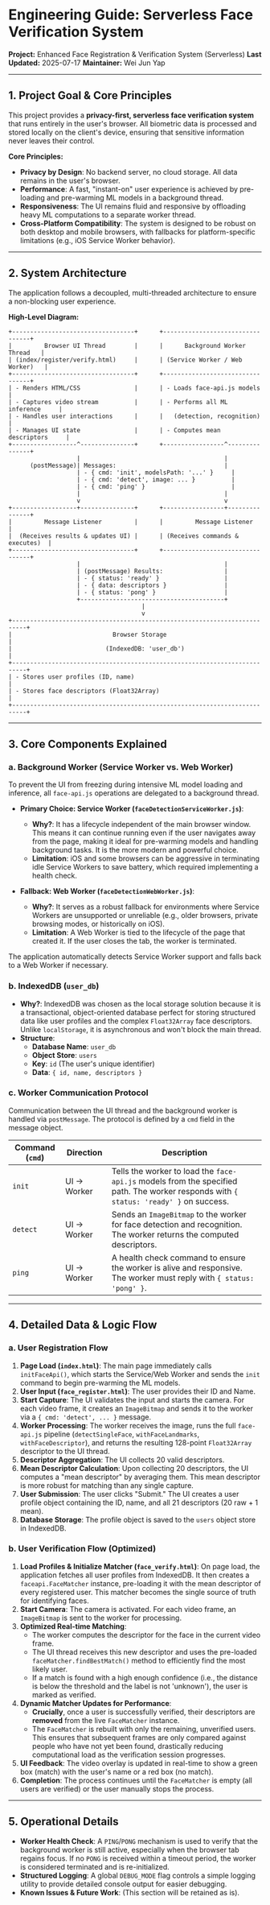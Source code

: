 # Engineering Guide: Serverless Face Verification System
**Project:** Enhanced Face Registration & Verification System (Serverless)
**Last Updated:** 2025-07-17
**Maintainer:** Wei Jun Yap

---

## 1. Project Goal & Core Principles

This project provides a **privacy-first, serverless face verification system** that runs entirely in the user's browser. All biometric data is processed and stored locally on the client's device, ensuring that sensitive information never leaves their control.

**Core Principles:**
-   **Privacy by Design**: No backend server, no cloud storage. All data remains in the user's browser.
-   **Performance**: A fast, "instant-on" user experience is achieved by pre-loading and pre-warming ML models in a background thread.
-   **Responsiveness**: The UI remains fluid and responsive by offloading heavy ML computations to a separate worker thread.
-   **Cross-Platform Compatibility**: The system is designed to be robust on both desktop and mobile browsers, with fallbacks for platform-specific limitations (e.g., iOS Service Worker behavior).

---

## 2. System Architecture

The application follows a decoupled, multi-threaded architecture to ensure a non-blocking user experience.

**High-Level Diagram:**
```
+----------------------------------+      +---------------------------------+
|         Browser UI Thread        |      |      Background Worker Thread   |
| (index/register/verify.html)     |      | (Service Worker / Web Worker)   |
+----------------------------------+      +---------------------------------+
| - Renders HTML/CSS               |      | - Loads face-api.js models      |
| - Captures video stream          |      | - Performs all ML inference     |
| - Handles user interactions      |      |   (detection, recognition)      |
| - Manages UI state               |      | - Computes mean descriptors     |
+------------------^---------------+      +-----------------^---------------+
                   |                                        |
      (postMessage)| Messages:                              |
                   | - { cmd: 'init', modelsPath: '...' }     |
                   | - { cmd: 'detect', image: ... }          |
                   | - { cmd: 'ping' }                        |
                   |                                        |
                   v                                        v
+------------------+---------------+      +-----------------+---------------+
|         Message Listener         |      |         Message Listener        |
|  (Receives results & updates UI) |      | (Receives commands & executes)  |
+----------------------------------+      +---------------------------------+
                   |                                        |
                   | (postMessage) Results:                 |
                   | - { status: 'ready' }                  |
                   | - { data: descriptors }                |
                   | - { status: 'pong' }                   |
                   +----------------------------------------+
                                     |
                                     v
+--------------------------------------------------------------------------+
|                            Browser Storage                               |
|                          (IndexedDB: 'user_db')                          |
+--------------------------------------------------------------------------+
| - Stores user profiles (ID, name)                                        |
| - Stores face descriptors (Float32Array)                                 |
+--------------------------------------------------------------------------+
```

---

## 3. Core Components Explained

### a. Background Worker (Service Worker vs. Web Worker)

To prevent the UI from freezing during intensive ML model loading and inference, all `face-api.js` operations are delegated to a background thread.

-   **Primary Choice: Service Worker (`faceDetectionServiceWorker.js`)**:
    -   **Why?**: It has a lifecycle independent of the main browser window. This means it can continue running even if the user navigates away from the page, making it ideal for pre-warming models and handling background tasks. It is the more modern and powerful choice.
    -   **Limitation**: iOS and some browsers can be aggressive in terminating idle Service Workers to save battery, which required implementing a health check.

-   **Fallback: Web Worker (`faceDetectionWebWorker.js`)**:
    -   **Why?**: It serves as a robust fallback for environments where Service Workers are unsupported or unreliable (e.g., older browsers, private browsing modes, or historically on iOS).
    -   **Limitation**: A Web Worker is tied to the lifecycle of the page that created it. If the user closes the tab, the worker is terminated.

The application automatically detects Service Worker support and falls back to a Web Worker if necessary.

### b. IndexedDB (`user_db`)

-   **Why?**: IndexedDB was chosen as the local storage solution because it is a transactional, object-oriented database perfect for storing structured data like user profiles and the complex `Float32Array` face descriptors. Unlike `localStorage`, it is asynchronous and won't block the main thread.
-   **Structure**:
    -   **Database Name**: `user_db`
    -   **Object Store**: `users`
    -   **Key**: `id` (The user's unique identifier)
    -   **Data**: `{ id, name, descriptors }`

### c. Worker Communication Protocol

Communication between the UI thread and the background worker is handled via `postMessage`. The protocol is defined by a `cmd` field in the message object.

| Command (`cmd`) | Direction | Description                                                                                             |
|-----------------|-----------|---------------------------------------------------------------------------------------------------------|
| `init`          | UI -> Worker | Tells the worker to load the `face-api.js` models from the specified path. The worker responds with `{ status: 'ready' }` on success. |
| `detect`        | UI -> Worker | Sends an `ImageBitmap` to the worker for face detection and recognition. The worker returns the computed descriptors. |
| `ping`          | UI -> Worker | A health check command to ensure the worker is alive and responsive. The worker must reply with `{ status: 'pong' }`. |

---

## 4. Detailed Data & Logic Flow

### a. User Registration Flow

1.  **Page Load (`index.html`)**: The main page immediately calls `initFaceApi()`, which starts the Service/Web Worker and sends the `init` command to begin pre-warming the ML models.
2.  **User Input (`face_register.html`)**: The user provides their ID and Name.
3.  **Start Capture**: The UI validates the input and starts the camera. For each video frame, it creates an `ImageBitmap` and sends it to the worker via a `{ cmd: 'detect', ... }` message.
4.  **Worker Processing**: The worker receives the image, runs the full `face-api.js` pipeline (`detectSingleFace`, `withFaceLandmarks`, `withFaceDescriptor`), and returns the resulting 128-point `Float32Array` descriptor to the UI thread.
5.  **Descriptor Aggregation**: The UI collects 20 valid descriptors.
6.  **Mean Descriptor Calculation**: Upon collecting 20 descriptors, the UI computes a "mean descriptor" by averaging them. This mean descriptor is more robust for matching than any single capture.
7.  **User Submission**: The user clicks "Submit." The UI creates a user profile object containing the ID, name, and all 21 descriptors (20 raw + 1 mean).
8.  **Database Storage**: The profile object is saved to the `users` object store in IndexedDB.

### b. User Verification Flow (Optimized)

1.  **Load Profiles & Initialize Matcher (`face_verify.html`)**: On page load, the application fetches all user profiles from IndexedDB. It then creates a `faceapi.FaceMatcher` instance, pre-loading it with the mean descriptor of every registered user. This matcher becomes the single source of truth for identifying faces.
2.  **Start Camera**: The camera is activated. For each video frame, an `ImageBitmap` is sent to the worker for processing.
3.  **Optimized Real-time Matching**:
    -   The worker computes the descriptor for the face in the current video frame.
    -   The UI thread receives this new descriptor and uses the pre-loaded `faceMatcher.findBestMatch()` method to efficiently find the most likely user.
    -   If a match is found with a high enough confidence (i.e., the distance is below the threshold and the label is not 'unknown'), the user is marked as verified.
4.  **Dynamic Matcher Updates for Performance**:
    -   **Crucially**, once a user is successfully verified, their descriptors are **removed** from the live `FaceMatcher` instance.
    -   The `FaceMatcher` is rebuilt with only the remaining, unverified users. This ensures that subsequent frames are only compared against people who have not yet been found, drastically reducing computational load as the verification session progresses.
5.  **UI Feedback**: The video overlay is updated in real-time to show a green box (match) with the user's name or a red box (no match).
6.  **Completion**: The process continues until the `FaceMatcher` is empty (all users are verified) or the user manually stops the process.

---

## 5. Operational Details

-   **Worker Health Check**: A `PING`/`PONG` mechanism is used to verify that the background worker is still active, especially when the browser tab regains focus. If no `PONG` is received within a timeout period, the worker is considered terminated and is re-initialized.
-   **Structured Logging**: A global `DEBUG_MODE` flag controls a simple logging utility to provide detailed console output for easier debugging.
-   **Known Issues & Future Work**: (This section will be retained as is).

